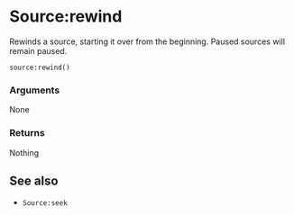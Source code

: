 <!--
category: reference
-->

Source:rewind
===

Rewinds a source, starting it over from the beginning.  Paused sources will remain paused.

    source:rewind()

### Arguments

None

### Returns

Nothing

See also
---

- `Source:seek`
